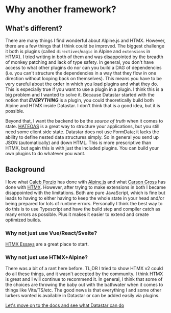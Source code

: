 # Why another framework?

## What's different?

There are many things I find wonderful about Alpine.js and HTMX. However, there are a few things that I think could be improved. The biggest challenge it both is plugins (called `directives`/`magic` in Alpine and `extensions` in HTMX). I tried writing in both of them and was disappointed by the breadth of monkey patching and lack of type safety. In general, you don't have access to what other plugins do nor can you build a DAG of dependencies (i.e. you can't structure the dependencies in a way that they flow in one direction without looping back on themselves). This means you have to be very careful about the order in which you load plugins and what they do. This is especially true if you want to use a plugin in a plugin. I think this is a big problem and I wanted to solve it. Because Datastar started with the notion that **_EVERYTHING_** is a plugin, you could theoretically build both Alpine and HTMX inside Datastar. I don't think that is a good idea, but it is possible.

Beyond that, I want the backend to be the _source of truth_ when it comes to state. [HATEOAS](https://en.wikipedia.org/wiki/HATEOAS) is a great way to structure your applications, but you still need some client side state. Datastar does not use FormData; it lacks the ability to define nested data structures simply. So in general you send up JSON (automatically) and down HTML. This is more prescriptive than HTMX, but again this is with just the included plugins. You can build your own plugins to do whatever you want.

## Background

I love what [Caleb Porzio](https://calebporzio.com/) has done with [Alpine.js](https://alpinejs.dev/) and what [Carson Gross](https://bigsky.software/cv/) has done with [HTMX](https://htmx.org/). However, after trying to make extensions in both I became disappointed with the limitations. Both are pure JavaScript, which is fine but leads to having to either having to keep the whole state in your head and/or being prepared for lots of runtime errors. Personally I think the best way to do this is to use Typescript and have the build step and compiler catch as many errors as possible. Plus it makes it easier to extend and create optimized builds.

### Why not just use Vue/React/Svelte?

[HTMX Essays](https://htmx.org/essays/) are a great place to start.

### Why not just use HTMX+Alpine?

There was a bit of a rant here before. TL;DR I tried to show HTMX v2 could do all these things, and it wasn't accepted by the community. I think HTMX is great and I will continue to recommend it. In general, I think that some of the choices are throwing the baby out with the bathwater when it comes to things like Vite/TS/etc. The good news is that everything I and some other lurkers wanted is available in Datastar or can be added easily via plugins.

[Let's move on to the docs and see what Datastar can do](/examples)
